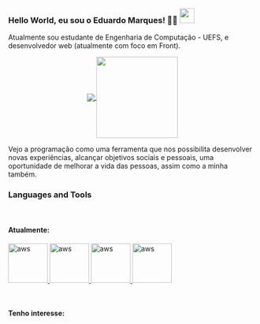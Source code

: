 ### Hello World, eu sou o Eduardo Marques! 👨‍💻 <img src="https://raw.githubusercontent.com/iampavangandhi/iampavangandhi/master/gifs/Hi.gif" width="30px"></h2>

Atualmente sou estudante de Engenharia de Computação - UEFS, e desenvolvedor web (atualmente com foco em Front).

<p align="center">
  <a href="https://github.com/dukmarques/github-readme-stats">
    <img
      align="center"
      src="https://github-readme-stats.vercel.app/api/top-langs/?username=dukmarques&layout=compact"
    />
  </a>
  <a href="https://github.com/dukmarques/github-readme-stats">
    <img
      align="center"
      height="165"
      src="https://github-readme-stats.vercel.app/api?username=dukmarques&count_private=true&show_icons=true&custom_title=Github%20Status&hide=issues"
    />
  </a>
</p>

Vejo a programação como uma ferramenta que nos possibilita desenvolver novas experiências, alcançar objetivos sociais e pessoais, uma oportunidade de melhorar a vida das pessoas, assim como a minha também.

### Languages and Tools

<br/>

#### Atualmente:

<p align="left">
  <a href="https://aws.amazon.com" target="_blank">
    <img
      src="https://devicons.github.io/devicon/devicon.git/icons/html5/html5-original-wordmark.svg"
      alt="aws"
      width="80"
      height="80"
    />
  </a>
  
  <a href="https://aws.amazon.com" target="_blank">
    <img
      src="https://devicons.github.io/devicon/devicon.git/icons/css3/css3-original-wordmark.svg"
      alt="aws"
      width="80"
      height="80"
    />
  </a>

  <a href="https://aws.amazon.com" target="_blank">
    <img
      src="https://devicons.github.io/devicon/devicon.git/icons/javascript/javascript-original.svg"
      alt="aws"
      width="80"
      height="80"
    />
  </a>

  <a href="https://aws.amazon.com" target="_blank">
    <img
      src="https://devicons.github.io/devicon/devicon.git/icons/bootstrap/bootstrap-plain-wordmark.svg"
      alt="aws"
      width="80"
      height="80"
    />
  </a>
</p>

<br/>

#### Tenho interesse: 



<br/>

<!--
**dukmarques/dukmarques** is a ✨ _special_ ✨ repository because its `README.md` (this file) appears on your GitHub profile.

Here are some ideas to get you started:

- 🔭 I’m currently working on ...
- 🌱 I’m currently learning ...
- 👯 I’m looking to collaborate on ...
- 🤔 I’m looking for help with ...
- 💬 Ask me about ...
- 📫 How to reach me: ...
- 😄 Pronouns: ...
- ⚡ Fun fact: ...
-->
